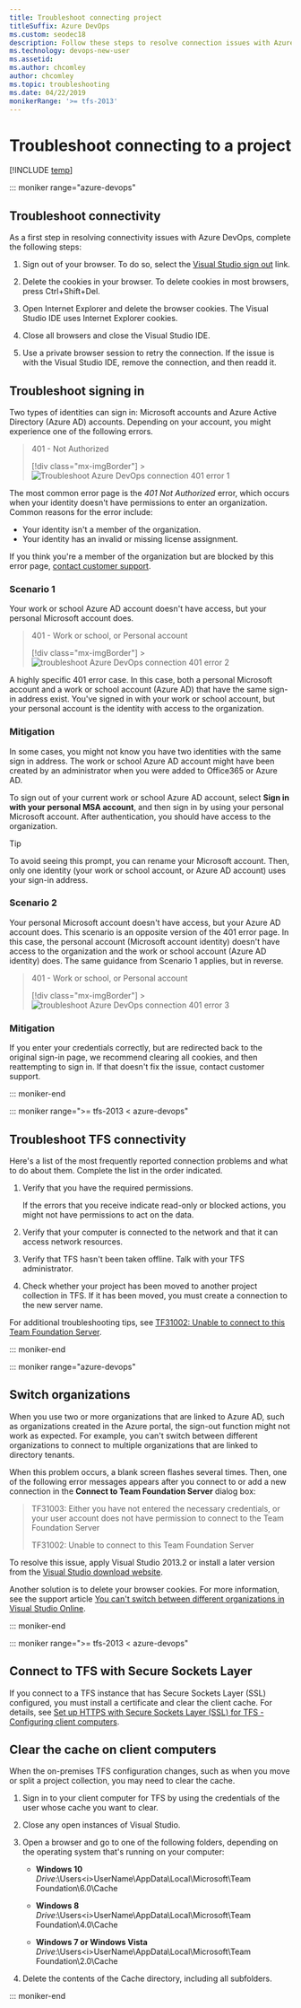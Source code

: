 ```yaml
---
title: Troubleshoot connecting project
titleSuffix: Azure DevOps
ms.custom: seodec18
description: Follow these steps to resolve connection issues with Azure DevOps Services & Team Foundation Server  
ms.technology: devops-new-user
ms.assetid: 
ms.author: chcomley
author: chcomley
ms.topic: troubleshooting
ms.date: 04/22/2019
monikerRange: '>= tfs-2013'
---
```


# Troubleshoot connecting to a project

[!INCLUDE [temp](../includes/version-vsts-tfs-all-versions.md)]

::: moniker range="azure-devops"

## Troubleshoot connectivity

As a first step in resolving connectivity issues with Azure DevOps, complete the following steps:

1.  Sign out of your browser. To do so, select the [Visual Studio sign out](https://aka.ms/VsSignout) link.

2.  Delete the cookies in your browser. To delete cookies in most browsers, press Ctrl+Shift+Del.

3.  Open Internet Explorer and delete the browser cookies. The Visual Studio IDE uses Internet Explorer cookies.

4.  Close all browsers and close the Visual Studio IDE.

5.  Use a private browser session to retry the connection. If the issue is with the Visual Studio IDE, remove the connection, and then readd it.

## Troubleshoot signing in

Two types of identities can sign in: Microsoft accounts and Azure Active Directory (Azure AD) accounts. Depending on your account, you might experience one of the following errors.

> 401 - Not Authorized
>
> [!div class="mx-imgBorder"] > ![Troubleshoot Azure DevOps connection 401 error 1](media/troubleshoot-connection/401_notauthorized.png)

The most common error page is the _401 Not Authorized_ error, which occurs when your identity doesn't have permissions to enter an organization. Common reasons for the error include:

* Your identity isn't a member of the organization.
* Your identity has an invalid or missing license assignment.

If you think you're a member of the organization but are blocked by this error page, [contact customer support](https://support.microsoft.com/).

### Scenario 1

Your work or school Azure AD account doesn't have access, but your personal Microsoft account does.

> 401 - Work or school, or Personal account
>
> [!div class="mx-imgBorder"] > ![troubleshoot Azure DevOps connection 401 error 2](media/troubleshoot-connection/401_AAD.png)

A highly specific 401 error case. In this case, both a personal Microsoft account and a work or school account (Azure AD) that have the same sign-in address exist. You've signed in with your work or school account, but your personal account is the identity with access to the organization.

### Mitigation

In some cases, you might not know you have two identities with the same sign in address. The work or school Azure AD account might have been created by an administrator when you were added to Office365 or Azure AD.

To sign out of your current work or school Azure AD account, select **Sign in with your personal MSA account**, and then sign in by using your personal Microsoft account. After authentication, you should have access to the organization.

> [!TIP]
> To avoid seeing this prompt, you can rename your Microsoft account. Then, only one identity (your work or school account, or Azure AD account) uses your sign-in address.

### Scenario 2

Your personal Microsoft account doesn't have access, but your Azure AD account does. This scenario is an opposite version of the 401 error page. In this case, the personal account (Microsoft account identity) doesn't have access to the organization and the work or school account (Azure AD identity) does. The same guidance from Scenario 1 applies, but in reverse.

> 401 - Work or school, or Personal account
>
> [!div class="mx-imgBorder"] > ![troubleshoot Azure DevOps connection 401 error 3](media/troubleshoot-connection/401_MSA.png)

### Mitigation

If you enter your credentials correctly, but are redirected back to the original sign-in page, we recommend clearing all cookies, and then reattempting to sign in. If that doesn't fix the issue, contact customer support.

::: moniker-end

::: moniker range=">= tfs-2013 < azure-devops"

## Troubleshoot TFS connectivity

Here's a list of the most frequently reported connection problems and what to do about them. Complete the list in the order indicated.

1.  Verify that you have the required permissions.

    If the errors that you receive indicate read-only or blocked actions, you might not have permissions to act on the data.

2.  Verify that your computer is connected to the network and that it can access network resources.

3.  Verify that TFS hasn't been taken offline. Talk with your TFS administrator.

4.  Check whether your project has been moved to another project collection in TFS. If it has been moved, you must create a connection to the new server name.

For additional troubleshooting tips, see [TF31002: Unable to connect to this Team Foundation Server](../reference/error/tf31002-unable-connect-tfs.md).

::: moniker-end

::: moniker range="azure-devops"

## Switch organizations

When you use two or more organizations that are linked to Azure AD, such as organizations created in the Azure portal, the sign-out function might not work as expected. For example, you can't switch between different organizations to connect to multiple organizations that are linked to directory tenants.

When this problem occurs, a blank screen flashes several times. Then, one of the following error messages appears after you connect to or add a new connection in the **Connect to Team Foundation Server** dialog box:

> TF31003: Either you have not entered the necessary credentials, or your user account does not have permission to connect to the Team Foundation Server
>
> TF31002: Unable to connect to this Team Foundation Server

To resolve this issue, apply Visual Studio 2013.2 or install a later version from the [Visual Studio download website](https://visualstudio.microsoft.com/downloads).

Another solution is to delete your browser cookies. For more information, see the support article [You can't switch between different organizations in Visual Studio Online](https://support.microsoft.com/help/2958966/you-can-t-switch-between-different-organizational-accounts-in-visual-s).

::: moniker-end

::: moniker range=">= tfs-2013 < azure-devops"

## Connect to TFS with Secure Sockets Layer

If you connect to a TFS instance that has Secure Sockets Layer (SSL) configured, you must install a certificate and clear the client cache. For details, see [Set up HTTPS with Secure Sockets Layer (SSL) for TFS - Configuring client computers](/azure/devops/server/admin/setup-secure-sockets-layer#config-client-computers).

## Clear the cache on client computers

When the on-premises TFS configuration changes, such as when you move or split a project collection, you may need to clear the cache.

1.  Sign in to your client computer for TFS by using the credentials of the user whose cache you want to clear.

2.  Close any open instances of Visual Studio.

3.  Open a browser and go to one of the following folders, depending on the operating system that's running on your computer:

    * **Windows 10**
      _Drive_:\\Users\<i>UserName</i>\AppData\Local\Microsoft\Team Foundation\6.0\Cache

    * **Windows 8**
      _Drive_:\\Users\<i>UserName</i>\AppData\Local\Microsoft\Team Foundation\4.0\Cache

    * **Windows 7 or Windows Vista**
      _Drive_:\\Users\<i>UserName</i>\AppData\Local\Microsoft\Team Foundation\2.0\Cache

4.  Delete the contents of the Cache directory, including all subfolders.

::: moniker-end
